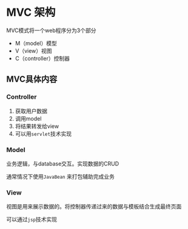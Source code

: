 # MVC 架构

MVC模式将一个web程序分为3个部分

- M（model）模型
- V（view）视图
- C（controller）控制器





## MVC具体内容

### Controller

1. 获取用户数据
2. 调用model
3. 将结果转发给view
4. 可以用``servlet``技术实现



### Model

业务逻辑，与database交互。实现数据的CRUD

通常情况下使用``JavaBean`` 来打包辅助完成业务



### View

视图是用来展示数据的。将控制器传递过来的数据与模板结合生成最终页面

可以通过``jsp``技术实现 







